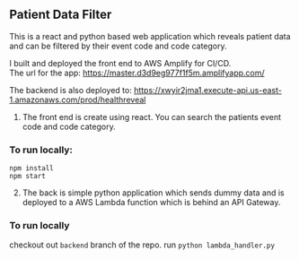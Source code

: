 ## Patient Data Filter

This is a react and python based web application which reveals patient data and can be filtered by their event code and code category.

I built and deployed the front end to AWS Amplify for CI/CD. <br />
The url for the app:  https://master.d3d9eg977f1f5m.amplifyapp.com/

The backend is also deployed to: https://xwyir2jma1.execute-api.us-east-1.amazonaws.com/prod/healthreveal

1. The front end is create using react. You can search the patients event code and code category. 
### To run locally:
```
npm install
npm start
```

2. The back is simple python application which sends dummy data and is deployed to a AWS Lambda function which is behind an API Gateway.
### To run locally

checkout out `backend` branch of the repo.
run `python lambda_handler.py`
